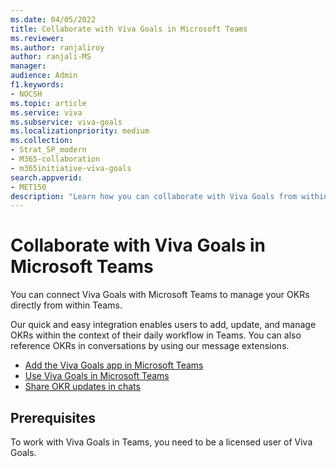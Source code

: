 ```yaml
---
ms.date: 04/05/2022
title: Collaborate with Viva Goals in Microsoft Teams
ms.reviewer: 
ms.author: ranjaliroy
author: ranjali-MS
manager: 
audience: Admin
f1.keywords:
- NOCSH
ms.topic: article
ms.service: viva
ms.subservice: viva-goals
ms.localizationpriority: medium
ms.collection:  
- Strat_SP_modern
- M365-collaboration
- m365initiative-viva-goals  
search.appverid:
- MET150
description: "Learn how you can collaborate with Viva Goals from within Microsoft Teams"
---
```


# Collaborate with Viva Goals in Microsoft Teams

You can connect Viva Goals with Microsoft Teams to manage your OKRs directly from within Teams.

Our quick and easy integration enables users to add, update, and manage OKRs within the context of their daily workflow in Teams. You can also reference OKRs in conversations by using our message extensions.

- [Add the Viva Goals app in Microsoft Teams](/viva/goals/configure-ms-teams-integration)
- [Use Viva Goals in Microsoft Teams](/viva/goals/use-ms-teams-integration)
- [Share OKR updates in chats](/viva/goals/ms-teams-messaging-extension)

## Prerequisites

To work with Viva Goals in Teams, you need to be a licensed user of Viva Goals.


